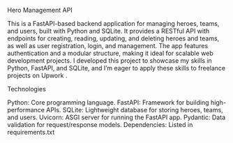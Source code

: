 Hero Management API


This is a FastAPI-based backend application for managing heroes, teams, and users, built with Python and SQLite. It provides a RESTful API with endpoints for creating, reading, updating, and deleting heroes and teams, as well as user registration, login, and management. The app features authentication and a modular structure, making it ideal for scalable web development projects. I developed this project to showcase my skills in Python, FastAPI, and SQLite, and I’m eager to apply these skills to freelance projects on Upwork .


Technologies
 
Python: Core programming language.
FastAPI: Framework for building high-performance APIs.
SQLite: Lightweight database for storing heroes, teams, and users.
Uvicorn: ASGI server for running the FastAPI app.
Pydantic: Data validation for request/response models.
Dependencies: Listed in requirements.txt
